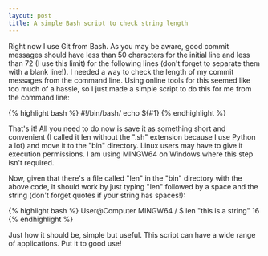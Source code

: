 ```yaml
---
layout: post
title: A simple Bash script to check string length
---
```


Right now I use Git from Bash. As you may be aware, good commit messages should have less than 50 characters for the initial line and less than 72 (I use this limit) for the following lines (don't forget to separate them with a blank line!). I needed a way to check the length of my commit messages from the command line. Using online tools for this seemed like too much of a hassle, so I just made a simple script to do this for me from the command line:

{% highlight bash %}
#!/bin/bash/
echo ${#1}
{% endhighlight %}

That's it! All you need to do now is save it as something short and convenient (I called it len without the ".sh" extension because I use Python a lot) and move it to the "bin" directory. Linux users may have to give it execution permissions. I am using MINGW64 on Windows where this step isn't required.

Now, given that there's a file called "len" in the "bin" directory with the above code, it should work by just typing "len" followed by a space and the string (don't forget quotes if your string has spaces!):

{% highlight bash %}
User@Computer MINGW64 /
$ len "this is a string"
16
{% endhighlight %}

Just how it should be, simple but useful. This script can have a wide range of applications. Put it to good use!
